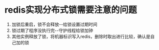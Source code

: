 # redis实现分布式锁需要注意的问题
1. 加锁后重启，锁不会释放--给锁设置过期时间
2. 锁过期了程序没执行完--守护线程给锁加钟
3. 其他实例释放了锁，将机器标识写入redis，删除时取出进行比较，确认是自己加的锁